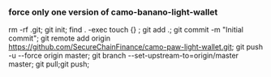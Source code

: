 ### force only one version of camo-banano-light-wallet

rm -rf .git;
git init;
find . -exec touch {} \;
git add .;
git commit -m "Initial commit";
git remote add origin https://github.com/SecureChainFinance/camo-paw-light-wallet.git;
git push -u --force origin master;
git branch --set-upstream-to=origin/master master;
git pull;git push;
